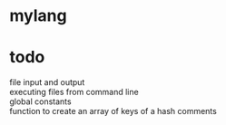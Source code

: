 # mylang

# todo
file input and output  
executing files from command line  
global constants  
function to create an array of keys of a hash
comments  
